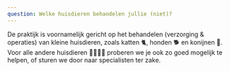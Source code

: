 ```yaml
---
question: Welke huisdieren behandelen jullie (niet)?
---
```


De praktijk is voornamelijk gericht op het behandelen (verzorging & operaties) van kleine huisdieren, zoals katten 🐈, honden 🐕 en konijnen 🐇. Voor alle andere huisdieren 🐓🐁🦒🐳 proberen we je ook zo goed mogelijk te helpen, of sturen we door naar specialisten ter zake. 